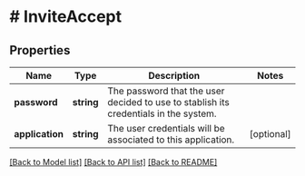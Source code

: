 # # InviteAccept

## Properties

Name | Type | Description | Notes
------------ | ------------- | ------------- | -------------
**password** | **string** | The password that the user decided to use to stablish its credentials in the system. |
**application** | **string** | The user credentials will be associated to this application. | [optional]

[[Back to Model list]](../../README.md#models) [[Back to API list]](../../README.md#endpoints) [[Back to README]](../../README.md)
